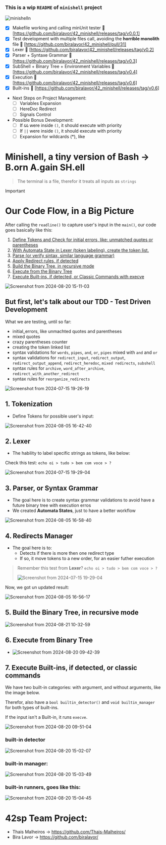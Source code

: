 ### This is a wip ```README``` of `minishell` project

![minishelln](https://github.com/biralavor/42_minishell/assets/80487147/9718ee86-fbb4-4625-b6cf-56176eb9d1a0)

- [x] Makefile working and calling minUnit tester :tada: [https://github.com/biralavor/42_minishell/releases/tag/v0.0.1]
- [x] Test development with multiple files call, avoiding the **horrible monolith** file :tada: [https://github.com/biralavor/42_minishell/pull/31]
- [x] Lexer :tada: [https://github.com/biralavor/42_minishell/releases/tag/v0.2]
- [x] Parser + Syntaxe Grammar :tada: [https://github.com/biralavor/42_minishell/releases/tag/v0.3]
- [x] SubShell + Binary Tree + Environment Variables :tada: [https://github.com/biralavor/42_minishell/releases/tag/v0.4]
- [x] Execution :tada: [https://github.com/biralavor/42_minishell/releases/tag/v0.6]
- [x] Built-ins :tada: [https://github.com/biralavor/42_minishell/releases/tag/v0.6]
- Next Steps on Project Management:
  - [ ] Variables Expansion
  - [ ] HereDoc Redirect
  - [ ] Signals Control
- Possible Bonus Development:
  - [ ] If `&&` were inside `()`, it should execute with priority
  - [ ] If `||` were inside `()`, it should execute with priority
  - [ ] Expansion for wildcards (*), like

# Minishell, a tiny version of Bash -> B.orn A.gain SH.ell
> The terminal is a file, therefor it treats all inputs as `strings`

> [!IMPORTANT]
> # Our Code Flow, in a Big Picture
> After calling the `readline()` to capture user's input in the `main()`, our code goes basically like this:
> 
> 1. [Define Tokens and Check for initial errors, like: unmatched quotes or parentheses](https://github.com/biralavor/42_minishell#1-tokenization)
> 2. [With Automata State in Lexer (token labeling), create the token list.](https://github.com/biralavor/42_minishell#2-lexer)
> 3. [Parse (or verify sintax, similar language grammar)](https://github.com/biralavor/42_minishell#3-parser-or-syntax-grammar)
> 4. [Apply Redirect rules, if detected](https://github.com/biralavor/42_minishell#4-redirects-manager)
> 5. [Build the Binary Tree, in recursive mode](https://github.com/biralavor/42_minishell#5-build-the-binary-tree-in-recursive-mode)
> 6. [Execute from the Binary Tree](https://github.com/biralavor/42_minishell#6-execute-from-binary-tree)
> 7. [Execute Built-ins, if detected, or Classic Commands with execve](https://github.com/biralavor/42_minishell#7-execute-built-ins-if-detected-or-classic-commands)

![Screenshot from 2024-08-20 15-11-03](https://github.com/user-attachments/assets/4c8e518f-fec8-493f-b47c-13f6001683a5)

## But first, let's talk about our TDD - Test Driven Development
What we are testing, until so far:
- initial_errors, like unmachted quotes and parentheses
- mixed quotes
- crazy parentheses counter
- creating the token linked list
- syntax validations for `words`, `pipes`, `and`, `or`, `pipes` mixed with `and` and `or`
- syntax validations for `redirect_input`, `redirect_output`, `redirect_output_append`, `redirect_heredoc`, `mixed redirects`, `subshell`
- syntax rules for `archive`, `word_after_archive`, `redirect_with_another_redirect`
- syntax rules for `reorganize_redirects`

![Screenshot from 2024-07-15 19-26-19](https://github.com/user-attachments/assets/2e1d496e-029d-4a42-a11e-bc3f00e6d3d8)


## 1. Tokenization
- Define Tokens for possible user's input:

![Screenshot from 2024-08-05 16-42-40](https://github.com/user-attachments/assets/46778f94-5c54-4bfd-bdab-08b3c74dc5f9)


## 2. Lexer
- The hability to label specific strings as tokens, like below:
  
Check this test: `echo oi > tudo > bem com voce > ?`

![Screenshot from 2024-07-15 19-29-04](https://github.com/user-attachments/assets/52c15a56-6cdc-48d5-b7c0-91a1d2e81ba0)


## 3. Parser, or Syntax Grammar
- The goal here is to create syntax grammar validations to avoid have a future binary tree with execution erros
- We created **Automata States**, just to have a better workflow
  
![Screenshot from 2024-08-05 16-58-40](https://github.com/user-attachments/assets/5b259735-d293-4537-916b-49218f20f573)


## 4. Redirects Manager
- The goal here is to:
  - Detects if there is more then one redirect type
  - If so, it move tokens to a new order, for an easier futher execution
    
> Remember this test from **Lexer**? `echo oi > tudo > bem com voce > ?`
> 
> ![Screenshot from 2024-07-15 19-29-04](https://github.com/user-attachments/assets/52c15a56-6cdc-48d5-b7c0-91a1d2e81ba0)
> 
Now, we got un updated result:

![Screenshot from 2024-08-05 16-56-17](https://github.com/user-attachments/assets/e88007e9-aedf-4ff1-954b-5c1698bd1c2b)


## 5. Build the Binary Tree, in recursive mode

![Screenshot from 2024-08-21 10-32-59](https://github.com/user-attachments/assets/678f6672-5e2a-40da-b14d-cbc7e27f452e)


## 6. Execute from Binary Tree
- ![Screenshot from 2024-08-20 09-42-39](https://github.com/user-attachments/assets/98e84684-d146-46c2-b885-dd8a63294d19)

## 7. Execute Built-ins, if detected, or classic commands
We have two built-in categories: with argument, and without arguments, like the image below.

Therefor, also have a `bool builtin_detector()` and `void builtin_manager` for both types of built-ins.

If the input isn't a Built-in, it runs `execve`.

![Screenshot from 2024-08-20 09-51-04](https://github.com/user-attachments/assets/b76bf67a-50a2-40fc-b7fc-ee9df47aab0d)

### built-in detector
![Screenshot from 2024-08-20 15-02-07](https://github.com/user-attachments/assets/d875d654-ca3d-49b8-976f-8bd33555e2d4)

### built-in manager:
![Screenshot from 2024-08-20 15-03-49](https://github.com/user-attachments/assets/5a1317c8-901d-4ec5-b35c-b81ccb1e949e)

### built-in runners, goes like this:
![Screenshot from 2024-08-20 15-04-45](https://github.com/user-attachments/assets/f8eab4cf-872f-475d-af50-8c9668988b97)


# 42sp Team Project:
- Thais Malheiros -> https://github.com/Thais-Malheiros/
- Bira Lavor -> https://github.com/biralavor/
